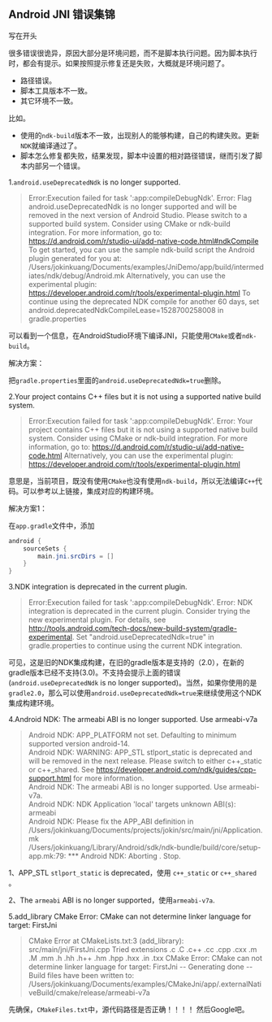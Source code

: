 ## Android JNI 错误集锦

写在开头

很多错误很诡异，原因大部分是环境问题，而不是脚本执行问题。因为脚本执行时，都会有提示。如果按照提示修复还是失败，大概就是环境问题了。

* 路径错误。
* 脚本工具版本不一致。
* 其它环境不一致。

比如。
* 使用的`ndk-build`版本不一致，出现别人的能够构建，自己的构建失败。更新`NDK`就编译通过了。
* 脚本怎么修复都失败，结果发现，脚本中设置的相对路径错误，继而引发了脚本内部另一个错误。



1.`android.useDeprecatedNdk` is no longer supported.

> Error:Execution failed for task ':app:compileDebugNdk'.
> Error: Flag android.useDeprecatedNdk is no longer supported and will be removed in the next version of Android Studio.  Please switch to a supported build system.
  Consider using CMake or ndk-build integration. For more information, go to:
   https://d.android.com/r/studio-ui/add-native-code.html#ndkCompile
   To get started, you can use the sample ndk-build script the Android
   plugin generated for you at:
   /Users/jokinkuang/Documents/examples/JniDemo/app/build/intermediates/ndk/debug/Android.mk
  Alternatively, you can use the experimental plugin:
   https://developer.android.com/r/tools/experimental-plugin.html
  To continue using the deprecated NDK compile for another 60 days, set
  android.deprecatedNdkCompileLease=1528700258008 in gradle.properties

可以看到一个信息，在AndroidStudio环境下编译JNI，只能使用`CMake`或者`ndk-build`。

解决方案：

把`gradle.properties`里面的`android.useDeprecatedNdk=true`删除。

2.Your project contains C++ files but it is not using a supported native build system.

> Error:Execution failed for task ':app:compileDebugNdk'.
> Error: Your project contains C++ files but it is not using a supported native build system.
  Consider using CMake or ndk-build integration. For more information, go to:
   https://d.android.com/r/studio-ui/add-native-code.html
  Alternatively, you can use the experimental plugin:
   https://developer.android.com/r/tools/experimental-plugin.html

意思是，当前项目，既没有使用`CMake`也没有使用`ndk-build`，所以无法编译`C++`代码。可以参考以上链接，集成对应的构建环境。

解决方案1：

在`app.gradle`文件中，添加

```java
android {
	sourceSets {
		main.jni.srcDirs = []
	}
}
```

3.NDK integration is deprecated in the current plugin.

> Error:Execution failed for task ':app:compileDebugNdk'.
> Error: NDK integration is deprecated in the current plugin.  Consider trying the new experimental plugin.  For details, see http://tools.android.com/tech-docs/new-build-system/gradle-experimental.  Set "android.useDeprecatedNdk=true" in gradle.properties to continue using the current NDK integration.

可见，这是旧的NDK集成构建，在旧的gradle版本是支持的（2.0），在新的gradle版本已经不支持(3.0)。不支持会提示上面的错误(`android.useDeprecatedNdk` is no longer supported)。当然，如果你使用的是`gradle2.0`，那么可以使用`android.useDeprecatedNdk=true`来继续使用这个NDK集成构建环境。

4.Android NDK: The armeabi ABI is no longer supported. Use armeabi-v7a

> Android NDK: APP_PLATFORM not set. Defaulting to minimum supported version android-14.    
Android NDK: WARNING: APP_STL stlport_static is deprecated and will be removed in the next release. Please switch to either c++_static or c++_shared. See https://developer.android.com/ndk/guides/cpp-support.html for more information.    
Android NDK: The armeabi ABI is no longer supported. Use armeabi-v7a.    
Android NDK: NDK Application 'local' targets unknown ABI(s): armeabi    
Android NDK: Please fix the APP_ABI definition in /Users/jokinkuang/Documents/projects/jokin/src/main/jni/Application.mk    
/Users/jokinkuang/Library/Android/sdk/ndk-bundle/build/core/setup-app.mk:79: *** Android NDK: Aborting    .  Stop.

1、APP_STL `stlport_static` is deprecated，使用 `c++_static` or `c++_shared` 。

2、The `armeabi` ABI is no longer supported，使用`armeabi-v7a`.

5.add_library CMake Error: CMake can not determine linker language for target: FirstJni

> CMake Error at CMakeLists.txt:3 (add_library):
    src/main/jni/FirstJni.cpp
  Tried extensions .c .C .c++ .cc .cpp .cxx .m .M .mm .h .hh .h++ .hm .hpp
  .hxx .in .txx
CMake Error: CMake can not determine linker language for target: FirstJni
-- Generating done
-- Build files have been written to: /Users/jokinkuang/Documents/examples/CMakeJni/app/.externalNativeBuild/cmake/release/armeabi-v7a

先确保，`CMakeFiles.txt`中，源代码路径是否正确！！！！
然后Google吧。
